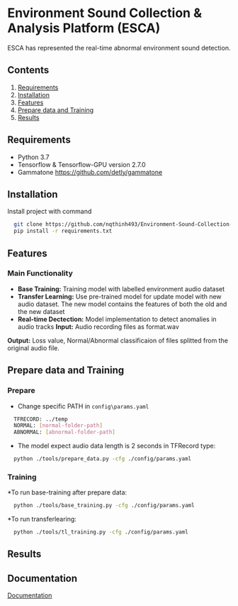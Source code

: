 
# Environment Sound Collection & Analysis Platform (ESCA)

ESCA has represented the real-time abnormal environment sound detection.




## Contents

1. [Requirements](#-Requirements)
2. [Installation](#-Installation)
3. [Features](#-Features)
4. [Prepare data and Training](#-Prepare-data-and-Training)
2. [Results](#-Results)
## Requirements
* Python 3.7
* Tensorflow & Tensorflow-GPU version 2.7.0
* Gammatone https://github.com/detly/gammatone


## Installation

Install project with command
```bash
  git clone https://github.com/nqthinh493/Environment-Sound-Collection-Analysis-Platform
  pip install -r requirements.txt
```
    
## Features

### Main Functionality
* **Base Training:** Training model with labelled environment audio dataset
* **Transfer Learning:** Use pre-trained model for update model with new audio dataset. The new model contains the features of both the old and the new dataset
* **Real-time Dectection:** Model implementation to detect anomalies in audio tracks
**Input:** Audio recording files as format.wav

**Output:** Loss value, Normal/Abnormal classificaion of files splitted from the original audio file.



## Prepare data and Training

### Prepare
* Change specific PATH in ```config\params.yaml```

```bash
  TFRECORD: ../temp
  NORMAL: [normal-folder-path]
  ABNORMAL: [abnormal-folder-path]

```


* The model expect audio data length is 2 seconds in TFRecord type:
```bash
  python ./tools/prepare_data.py -cfg ./config/params.yaml
```
### Training
*To run base-training after prepare data: 
```bash
  python ./tools/base_training.py -cfg ./config/params.yaml
```
*To run transferlearing: 
```bash
  python ./tools/tl_training.py -cfg ./config/params.yaml
```
## Results
## Documentation

[Documentation](https://linktodocumentation)

